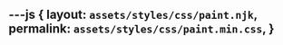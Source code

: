 ---js
{
  layout:    `assets/styles/css/paint.njk`,
  permalink: `assets/styles/css/paint.min.css`,
}
---
